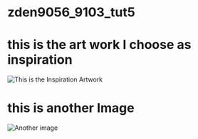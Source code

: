 # zden9056_9103_tut5

# this is the art work I choose as inspiration


![This is the Inspiration Artwork](den9056_9103_tut5/assets/week8quiz.jpg "Inspiration Artworks")

# this is another Image
![Another image](assets/shiprock.avif "different image")


